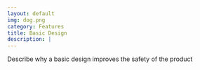 ```yaml
---
layout: default
img: dog.png
category: Features
title: Basic Design
description: |
---
```

  Describe why a basic design improves the safety of the product
